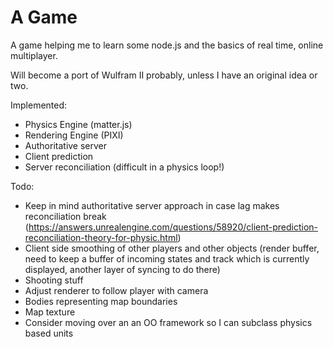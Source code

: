 # A Game

A game helping me to learn some node.js and the basics of real time, online multiplayer.

Will become a port of Wulfram II probably, unless I have an original idea or two.

Implemented:
* Physics Engine (matter.js)
* Rendering Engine (PIXI)
* Authoritative server
* Client prediction
* Server reconciliation (difficult in a physics loop!)

Todo:
* Keep in mind authoritative server approach in case lag makes reconciliation break (https://answers.unrealengine.com/questions/58920/client-prediction-reconciliation-theory-for-physic.html)
* Client side smoothing of other players and other objects (render buffer, need to keep a buffer of incoming states and track which is currently displayed, another layer of syncing to do there)
* Shooting stuff
* Adjust renderer to follow player with camera
* Bodies representing map boundaries
* Map texture
* Consider moving over an an OO framework so I can subclass physics based units

